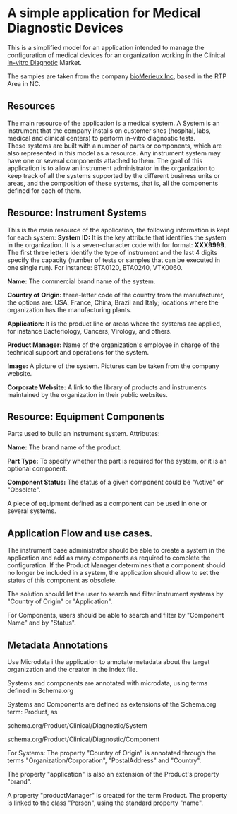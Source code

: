 # A simple application for Medical Diagnostic Devices

This is a simplified model for an application intended to manage the configuration of medical devices for an organization working in the Clinical [In-vitro Diagnotic](http://en.wikipedia.org/wiki/In_vitro_diagnostics) Market. 

The samples are taken from the company [bioMerieux Inc](www.biomerieux.com), based in the RTP Area in NC.


## Resources

The main resource of the application is a medical system. A System is an instrument that the company installs on customer sites (hospital, labs, medical and clinical centers) to perform in-vitro diagnostic tests.  
These systems are built with a number of parts or components, which are also represented in this model as a resource. Any instrument system may have one or several components attached to them. 
The goal of this application is to allow an instrument administrator in the organization to keep track of all the systems supported by the different business units or areas, and the composition of these systems, that is, all the components defined for each of them. 

## Resource: Instrument Systems 
This is the main resource of the application, the following information is kept for each system:
**System ID:** It is the key attribute that identifies the system in the organization. It is a seven-character code with for format: **XXX9999**. The first three letters identify the type of instrument and the last 4 digits specify the capacity (number of tests or samples that can be executed in one single run). For instance: BTA0120, BTA0240, VTK0060.

**Name:** The commercial brand name of the system.

**Country of Origin:** three-letter code of the country from the manufacturer, the options are: USA, France, China, Brazil and Italy; locations where the organization has the manufacturing plants. 

**Application:** It is the product line or areas where the systems are applied, for instance Bacteriology, Cancers, Virology, and others.

**Product Manager:** Name of the organization's employee in charge of the technical support and operations for the system. 

**Image:** A picture of the system. Pictures can be taken from the company website. 

**Corporate Website:** A link to the library of products and instruments maintained by the organization in their public websites. 


## Resource: Equipment Components
Parts used to build an instrument system. Attributes:

**Name:** The brand name of the product. 

**Part Type:** To specify whether the part is required for the system, or it is an optional component. 

**Component Status:** The status of a given component could be "Active" or "Obsolete".

A piece of equipment defined as  a component can be used in one or several systems. 


## Application Flow and use cases. 
The instrument base administrator should be able to create a system in the application and add as many components as required to complete the configuration. 
If the Product Manager determines that a component should no longer be included in a system, the application should allow to set the status of this component as obsolete. 

The solution should let the user to search and filter instrument systems by "Country of Origin" or "Application". 

For Components, users should be able to search and filter by "Component Name" and by "Status".

## Metadata Annotations


Use Microdata i the application to annotate metadata about the target organization and the creator in the index file.

Systems and components are annotated with microdata, using terms defined in Schema.org 

Systems and Components are defined as extensions of the Schema.org term: Product, as
 
 schema.org/Product/Clinical/Diagnostic/System
 
 schema.org/Product/Clinical/Diagnostic/Component
 

For Systems:
The property "Country of Origin" is annotated through the terms "Organization/Corporation", "PostalAddress" and "Country".

The property "application" is also an extension of the Product's property "brand". 

A property "productManager" is created for the term Product. The property is linked to the class "Person", using the standard property "name".




 

